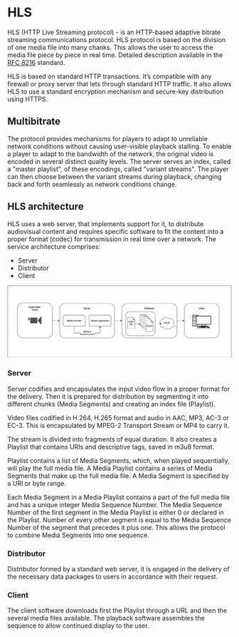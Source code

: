 # HLS

HLS (HTTP Live Streaming protocol) - is an HTTP-based adaptive bitrate streaming communications protocol. HLS protocol is based on the division of one media file into many chanks. This allows the user to access the media file piece by piece in real time. Detailed description available in the [RFC 8216][RFC] standard.

HLS is based on standard HTTP transactions. It’s compatible with any firewall or proxy server that lets through standard HTTP traffic. It also allows HLS to use a standard encryption mechanism and secure-key distribution using HTTPS.

## Multibitrate

The protocol provides mechanisms for players to adapt to unreliable network conditions without causing user-visible playback stalling. To enable a player to adapt to the bandwidth of the network, the original video is encoded in several distinct quality levels. The server serves an index, called a "master playlist", of these encodings, called "variant streams". The player can then choose between the variant streams during playback, changing back and forth seamlessly as network conditions change.

## HLS architecture

HLS uses a web server, that implements support for it, to distribute audiovisual content and requires specific software to fit the content into a proper format (codec) for transmission in real time over a network. The service architecture comprises:

- Server
- Distributor
- Client

![HLS architecture](/en/book/protocols/img/HLS-architecture.png)

### Server

Server codifies and encapsulates the input video flow in a proper format for the delivery. Then it is prepared for distribution by segmenting it into different chunks (Media Segments) and creating an index file (Playlist).

Video files codified in H.264, H.265 format and audio in AAC, MP3, AC-3 or EC-3. This is encapsulated by MPEG-2 Transport Stream or MP4 to carry it.

The stream is divided into fragments of equal duration. It also creates a Playlist that contains URIs and descriptive tags, saved in m3u8 format.

Playlist contains a list of Media Segments, which, when played sequentially, will play the full media file. A Media Playlist contains a series of Media Segments that make up the full media file. A Media Segment is specified by a URI or byte range.

Each Media Segment in a Media Playlist contains a part of the full media file and has a unique integer Media Sequence Number. The Media Sequence Number of the first segment in the Media Playlist is either 0 or declared in the Playlist. Number of every other segment is equal to the Media Sequence Number of the segment that precedes it plus one. This allows the protocol to combine Media Segments into one sequence.

### Distributor

Distributor formed by a standard web server, it is engaged in the delivery of the necessary data packages to users in accordance with their request.

### Client

The client software downloads first the Playlist through a URL and then the several media files available. The playback software assembles the sequence to allow continued display to the user.


[//]: Links
[RFC]: https://www.rfc-editor.org/rfc/rfc8216
